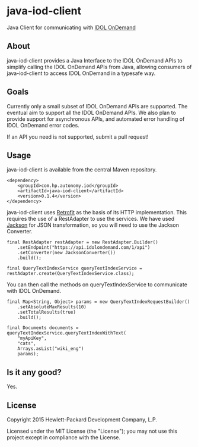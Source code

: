 # java-iod-client

Java Client for communicating with [IDOL OnDemand](http://www.idolondemand.com)

## About
java-iod-client provides a Java Interface to the IDOL OnDemand APIs to simplify calling the IDOL OnDemand APIs from Java,
allowing consumers of java-iod-client to access IDOL OnDemand in a typesafe way.

## Goals
Currently only a small subset of IDOL OnDemand APIs are supported. The eventual aim to support all the IDOL OnDemand
APIs. We also plan to provide support for asynchronous APIs, and automated error handling of IDOL OnDemand error codes.

If an API you need is not supported, submit a pull request!

## Usage

java-iod-client is available from the central Maven repository.

    <dependency>
        <groupId>com.hp.autonomy.iod</groupId>
        <artifactId>java-iod-client</artifactId>
        <version>0.1.4</version>
    </dependency>

java-iod-client uses [Retrofit](http://square.github.io/retrofit/) as the basis of its HTTP implementation. This
requires the use of a RestAdapter to use the services. We have used [Jackson](https://github.com/FasterXML/jackson) for
JSON transformation, so you will need to use the Jackson Converter.

    final RestAdapter restAdapter = new RestAdapter.Builder()
        .setEndpoint("https://api.idolondemand.com/1/api")
        .setConverter(new JacksonConverter())
        .build();

    final QueryTextIndexService queryTextIndexService = restAdapter.create(QueryTextIndexService.class);

You can then call the methods on queryTextIndexService to communicate with IDOL OnDemand.

    final Map<String, Object> params = new QueryTextIndexRequestBuilder()
        .setAbsoluteMaxResults(10)
        .setTotalResults(true)
        .build();

    final Documents documents = queryTextIndexService.queryTextIndexWithText(
        "myApiKey",
        "cats",
        Arrays.asList("wiki_eng")
        params);

## Is it any good?
Yes.

## License
Copyright 2015 Hewlett-Packard Development Company, L.P.

Licensed under the MIT License (the "License"); you may not use this project except in compliance with the License.